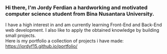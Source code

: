 ### Hi there, I'm Jordy Ferdian a hardworking and motivated computer science student from Bina Nusantara University.  
I have a high interest in and am currently learning Front-End and Back-End web development. I also like to apply the obtained knowledge by building small projects.  
Here is my portfolio a collection of projects i have made:  
https://jordyf15.github.io/portfolio/

<!--
**jordyf15/jordyf15** is a ✨ _special_ ✨ repository because its `README.md` (this file) appears on your GitHub profile.

Here are some ideas to get you started:

- 🔭 I’m currently working on ...
- 🌱 I’m currently learning ...
- 👯 I’m looking to collaborate on ...
- 🤔 I’m looking for help with ...
- 💬 Ask me about ...
- 📫 How to reach me: ...
- 😄 Pronouns: ...
- ⚡ Fun fact: ...
-->
